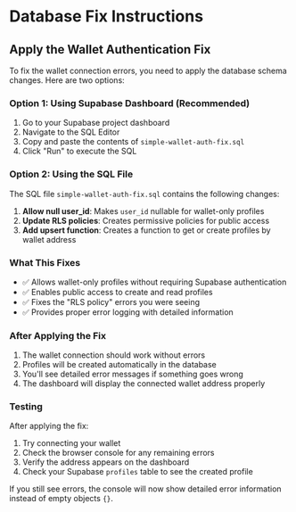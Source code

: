 # Database Fix Instructions

## Apply the Wallet Authentication Fix

To fix the wallet connection errors, you need to apply the database schema changes. Here are two options:

### Option 1: Using Supabase Dashboard (Recommended)

1. Go to your Supabase project dashboard
2. Navigate to the SQL Editor
3. Copy and paste the contents of `simple-wallet-auth-fix.sql`
4. Click "Run" to execute the SQL

### Option 2: Using the SQL File

The SQL file `simple-wallet-auth-fix.sql` contains the following changes:

1. **Allow null user_id**: Makes `user_id` nullable for wallet-only profiles
2. **Update RLS policies**: Creates permissive policies for public access
3. **Add upsert function**: Creates a function to get or create profiles by wallet address

### What This Fixes

- ✅ Allows wallet-only profiles without requiring Supabase authentication
- ✅ Enables public access to create and read profiles
- ✅ Fixes the "RLS policy" errors you were seeing
- ✅ Provides proper error logging with detailed information

### After Applying the Fix

1. The wallet connection should work without errors
2. Profiles will be created automatically in the database
3. You'll see detailed error messages if something goes wrong
4. The dashboard will display the connected wallet address properly

### Testing

After applying the fix:
1. Try connecting your wallet
2. Check the browser console for any remaining errors
3. Verify the address appears on the dashboard
4. Check your Supabase `profiles` table to see the created profile

If you still see errors, the console will now show detailed error information instead of empty objects `{}`.
